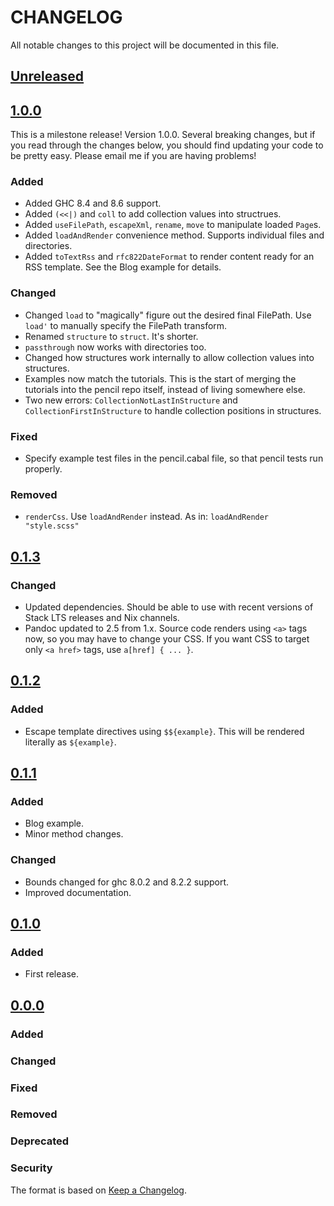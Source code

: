 # CHANGELOG

All notable changes to this project will be documented in this file.

## [Unreleased]

## [1.0.0]

This is a milestone release! Version 1.0.0. Several breaking changes, but if you
read through the changes below, you should find updating your code to be pretty
easy. Please email me if you are having problems!

### Added
- Added GHC 8.4 and 8.6 support.
- Added `(<<|)` and `coll` to add collection values into structrues.
- Added `useFilePath`, `escapeXml`, `rename`, `move` to manipulate loaded `Page`s.
- Added `loadAndRender` convenience method. Supports individual files and directories.
- Added `toTextRss` and `rfc822DateFormat` to render content ready for an RSS
  template. See the Blog example for details.

### Changed
- Changed `load` to "magically" figure out the desired final FilePath. Use
  `load'` to manually specify the FilePath transform.
- Renamed `structure` to `struct`. It's shorter.
- `passthrough` now works with directories too.
- Changed how structures work internally to allow collection values into structures.
- Examples now match the tutorials. This is the start of merging the tutorials into the pencil
  repo itself, instead of living somewhere else.
- Two new errors: `CollectionNotLastInStructure` and
  `CollectionFirstInStructure` to handle collection positions in structures.

### Fixed
- Specify example test files in the pencil.cabal file, so that pencil tests run properly.

### Removed
- `renderCss`. Use `loadAndRender` instead. As in: `loadAndRender "style.scss"`

## [0.1.3]

### Changed
- Updated dependencies. Should be able to use with recent versions of Stack LTS releases and Nix channels.
- Pandoc updated to 2.5 from 1.x. Source code renders using `<a>` tags now, so you may have to change your CSS. If you want
  CSS to target only `<a href>` tags, use `a[href] { ... }`.

## [0.1.2]

### Added
- Escape template directives using `$${example}`. This will be rendered
  literally as `${example}`.

## [0.1.1]

### Added
- Blog example.
- Minor method changes.

### Changed
- Bounds changed for ghc 8.0.2 and 8.2.2 support.
- Improved documentation.

## [0.1.0](https://github.com/elben/pencil/)

### Added
- First release.

## [0.0.0](https://github.com/elben/pencil/)

### Added
### Changed
### Fixed
### Removed
### Deprecated
### Security

The format is based on [Keep a Changelog](http://keepachangelog.com/en/1.0.0/).

[Unreleased]: https://github.com/elben/pencil/compare/v1.0.0...HEAD
[1.0.0]: https://github.com/elben/pencil/compare/v0.1.3...v1.0.0
[0.1.3]: https://github.com/elben/pencil/compare/v0.1.2...v0.1.3
[0.1.2]: https://github.com/elben/pencil/compare/v0.1.1...v0.1.2
[0.1.1]: https://github.com/elben/pencil/compare/cb14e3610aa18dd3c71279bd56231c6bb23bae7b...v0.1.1
